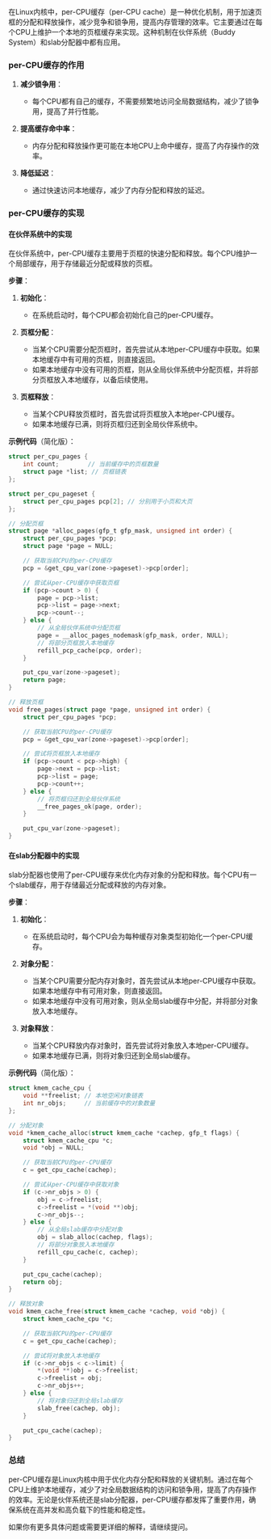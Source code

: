 在Linux内核中，per-CPU缓存（per-CPU cache）是一种优化机制，用于加速页框的分配和释放操作，减少竞争和锁争用，提高内存管理的效率。它主要通过在每个CPU上维护一个本地的页框缓存来实现。这种机制在伙伴系统（Buddy System）和slab分配器中都有应用。

### per-CPU缓存的作用

1. **减少锁争用**：
    - 每个CPU都有自己的缓存，不需要频繁地访问全局数据结构，减少了锁争用，提高了并行性能。

2. **提高缓存命中率**：
    - 内存分配和释放操作更可能在本地CPU上命中缓存，提高了内存操作的效率。

3. **降低延迟**：
    - 通过快速访问本地缓存，减少了内存分配和释放的延迟。

### per-CPU缓存的实现

#### 在伙伴系统中的实现

在伙伴系统中，per-CPU缓存主要用于页框的快速分配和释放。每个CPU维护一个局部缓存，用于存储最近分配或释放的页框。

**步骤**：

1. **初始化**：
    - 在系统启动时，每个CPU都会初始化自己的per-CPU缓存。

2. **页框分配**：
    - 当某个CPU需要分配页框时，首先尝试从本地per-CPU缓存中获取。如果本地缓存中有可用的页框，则直接返回。
    - 如果本地缓存中没有可用的页框，则从全局伙伴系统中分配页框，并将部分页框放入本地缓存，以备后续使用。

3. **页框释放**：
    - 当某个CPU释放页框时，首先尝试将页框放入本地per-CPU缓存。
    - 如果本地缓存已满，则将页框归还到全局伙伴系统中。

**示例代码**（简化版）：

```c
struct per_cpu_pages {
    int count;        // 当前缓存中的页框数量
    struct page *list; // 页框链表
};

struct per_cpu_pageset {
    struct per_cpu_pages pcp[2]; // 分别用于小页和大页
};

// 分配页框
struct page *alloc_pages(gfp_t gfp_mask, unsigned int order) {
    struct per_cpu_pages *pcp;
    struct page *page = NULL;

    // 获取当前CPU的per-CPU缓存
    pcp = &get_cpu_var(zone->pageset)->pcp[order];

    // 尝试从per-CPU缓存中获取页框
    if (pcp->count > 0) {
        page = pcp->list;
        pcp->list = page->next;
        pcp->count--;
    } else {
        // 从全局伙伴系统中分配页框
        page = __alloc_pages_nodemask(gfp_mask, order, NULL);
        // 将部分页框放入本地缓存
        refill_pcp_cache(pcp, order);
    }

    put_cpu_var(zone->pageset);
    return page;
}

// 释放页框
void free_pages(struct page *page, unsigned int order) {
    struct per_cpu_pages *pcp;

    // 获取当前CPU的per-CPU缓存
    pcp = &get_cpu_var(zone->pageset)->pcp[order];

    // 尝试将页框放入本地缓存
    if (pcp->count < pcp->high) {
        page->next = pcp->list;
        pcp->list = page;
        pcp->count++;
    } else {
        // 将页框归还到全局伙伴系统
        __free_pages_ok(page, order);
    }

    put_cpu_var(zone->pageset);
}
```

#### 在slab分配器中的实现

slab分配器也使用了per-CPU缓存来优化内存对象的分配和释放。每个CPU有一个slab缓存，用于存储最近分配或释放的内存对象。

**步骤**：

1. **初始化**：
    - 在系统启动时，每个CPU会为每种缓存对象类型初始化一个per-CPU缓存。

2. **对象分配**：
    - 当某个CPU需要分配内存对象时，首先尝试从本地per-CPU缓存中获取。如果本地缓存中有可用对象，则直接返回。
    - 如果本地缓存中没有可用对象，则从全局slab缓存中分配，并将部分对象放入本地缓存。

3. **对象释放**：
    - 当某个CPU释放内存对象时，首先尝试将对象放入本地per-CPU缓存。
    - 如果本地缓存已满，则将对象归还到全局slab缓存。

**示例代码**（简化版）：

```c
struct kmem_cache_cpu {
    void **freelist; // 本地空闲对象链表
    int nr_objs;     // 当前缓存中的对象数量
};

// 分配对象
void *kmem_cache_alloc(struct kmem_cache *cachep, gfp_t flags) {
    struct kmem_cache_cpu *c;
    void *obj = NULL;

    // 获取当前CPU的per-CPU缓存
    c = get_cpu_cache(cachep);

    // 尝试从per-CPU缓存中获取对象
    if (c->nr_objs > 0) {
        obj = c->freelist;
        c->freelist = *(void **)obj;
        c->nr_objs--;
    } else {
        // 从全局slab缓存中分配对象
        obj = slab_alloc(cachep, flags);
        // 将部分对象放入本地缓存
        refill_cpu_cache(c, cachep);
    }

    put_cpu_cache(cachep);
    return obj;
}

// 释放对象
void kmem_cache_free(struct kmem_cache *cachep, void *obj) {
    struct kmem_cache_cpu *c;

    // 获取当前CPU的per-CPU缓存
    c = get_cpu_cache(cachep);

    // 尝试将对象放入本地缓存
    if (c->nr_objs < c->limit) {
        *(void **)obj = c->freelist;
        c->freelist = obj;
        c->nr_objs++;
    } else {
        // 将对象归还到全局slab缓存
        slab_free(cachep, obj);
    }

    put_cpu_cache(cachep);
}
```

### 总结

per-CPU缓存是Linux内核中用于优化内存分配和释放的关键机制。通过在每个CPU上维护本地缓存，减少了对全局数据结构的访问和锁争用，提高了内存操作的效率。无论是伙伴系统还是slab分配器，per-CPU缓存都发挥了重要作用，确保系统在高并发和高负载下的性能和稳定性。

如果你有更多具体问题或需要更详细的解释，请继续提问。
